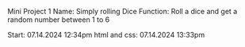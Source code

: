 Mini Project 1
Name: Simply rolling Dice
Function: Roll a dice and get a random number between
1 to 6

Start: 07.14.2024 12:34pm
html and css: 07.14.2024 13:33pm
